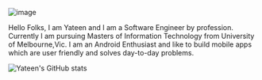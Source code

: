    ![image](https://user-images.githubusercontent.com/37190663/125848262-2ec3cb73-23f2-4d42-b12e-edc0207890f1.png)


Hello Folks, I am Yateen and I am a Software Engineer by profession. 
Currently I am pursuing Masters of Information Technology from University of Melbourne,Vic.
I am an Android Enthusiast and like to build mobile apps which are user friendly and solves day-to-day problems.

   ![Yateen's GitHub stats](https://github-readme-stats.vercel.app/api?username=yjc20&show_icons=true&theme=radical)

